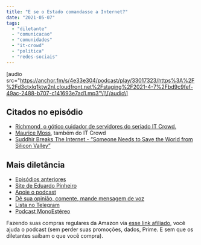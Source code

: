 ```yaml
---
title: "E se o Estado comandasse a Internet?"
date: "2021-05-07"
tags: 
  - "diletante"
  - "comunicacao"
  - "comunidades"
  - "it-crowd"
  - "politica"
  - "redes-sociais"
---
```


\[audio src="https://anchor.fm/s/4e33e304/podcast/play/33017323/https%3A%2F%2Fd3ctxlq1ktw2nl.cloudfront.net%2Fstaging%2F2021-4-7%2Fbd9c9fef-49ac-2488-b707-c141693e7ad1.mp3"\]\[/audio\]

## Citados no episódio

- [Richmond, o gótico cuidador de servidores do seriado IT Crowd.](https://www.youtube.com/watch?v=qLniaRIEacM)
- [Maurice Moss](https://theitcrowd.fandom.com/wiki/Maurice_Moss), também do IT Crowd
- [Suddhir Breaks The Internet - “Someone Needs to Save the World from Silicon Valley”](https://freakonomics.com/podcast/sbti-social-media-solutions/)

## Mais diletância

- [Episódios anteriores](https://eduf.me/diletante/)
- [Site de Eduardo Pinheiro](https://tzal.org/)
- [Apoie o podcast](https://eduf.me/apoie/)
- [Dê sua opinião, comente, mande mensagem de voz](https://eduf.me/contato/)
- [Lista no Telegram](https://t.me/edufme)
- [Podcast MonoEstéreo](https://eduf.me/monoestereo/)

Fazendo suas compras regulares da Amazon via [esse link afiliado](https://www.amazon.com.br?&linkCode=ll2&tag=eduf-20&linkId=89f6c0120179c4d4d6f906d2100734f7&language=pt_BR&ref_=as_li_ss_tl), você ajuda o podcast (sem perder suas promoções, dados, Prime. E sem que os diletantes saibam o que você compra).
